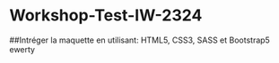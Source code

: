 # Workshop-Test-IW-2324
##Intréger la maquette en utilisant: HTML5, CSS3, SASS et Bootstrap5 
ewerty
